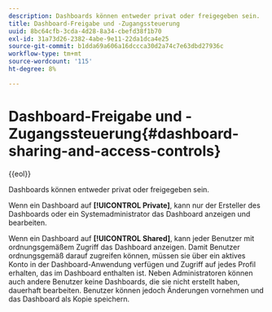 ```yaml
---
description: Dashboards können entweder privat oder freigegeben sein.
title: Dashboard-Freigabe und -Zugangssteuerung
uuid: 8bc64cfb-3cda-4d28-8a34-cbefd38f1b70
exl-id: 31a73d26-2382-4abe-9e11-22da1dca4e25
source-git-commit: b1dda69a606a16dccca30d2a74c7e63dbd27936c
workflow-type: tm+mt
source-wordcount: '115'
ht-degree: 8%

---
```


# Dashboard-Freigabe und -Zugangssteuerung{#dashboard-sharing-and-access-controls}

{{eol}}

Dashboards können entweder privat oder freigegeben sein.

Wenn ein Dashboard auf **[!UICONTROL Private]**, kann nur der Ersteller des Dashboards oder ein Systemadministrator das Dashboard anzeigen und bearbeiten.

Wenn ein Dashboard auf **[!UICONTROL Shared]**, kann jeder Benutzer mit ordnungsgemäßem Zugriff das Dashboard anzeigen. Damit Benutzer ordnungsgemäß darauf zugreifen können, müssen sie über ein aktives Konto in der Dashboard-Anwendung verfügen und Zugriff auf jedes Profil erhalten, das im Dashboard enthalten ist. Neben Administratoren können auch andere Benutzer keine Dashboards, die sie nicht erstellt haben, dauerhaft bearbeiten. Benutzer können jedoch Änderungen vornehmen und das Dashboard als Kopie speichern.
